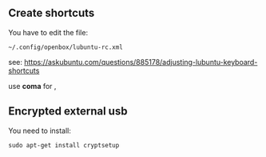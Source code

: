 Create shortcuts
--------------------------

You have to edit the file:

    ~/.config/openbox/lubuntu-rc.xml

see: https://askubuntu.com/questions/885178/adjusting-lubuntu-keyboard-shortcuts

use __coma__ for ,


Encrypted external usb
------------------------------

You need to install: 

    sudo apt-get install cryptsetup
